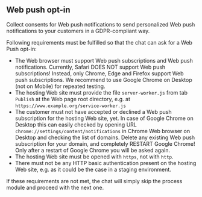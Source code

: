 ## Web push opt-in

Collect consents for Web push notifications to send personalized Web push notifications to your customers in a GDPR-compliant way.

Following requirements must be fulfilled so that the chat can ask for a Web Push opt-in:

- The Web browser must support Web push subscriptions and Web push notifications. Currently, Safari DOES NOT support Web push subscriptions! Instead, only Chrome, Edge and Firefox support Web push subscriptions. We recommend to use Google Chrome on Desktop (not on Mobile) for repeated testing.
- The hosting Web site must provide the file `server-worker.js` from tab `Publish` at the Web page root directory, e.g. at `https://www.example.org/service-worker.js`
- The customer must not have accepted or declined a Web push subscription for the hosting Web site, yet. In case of Google Chrome on Desktop this can easily checked by opening URL `chrome://settings/content/notifications` in Chrome Web browser on Desktop and checking the list of domains. Delete any existing Web push subscription for your domain, and completely RESTART Google Chrome! Only after a restart of Google Chrome you will be asked again.
- The hosting Web site must be opened with `https`, not with `http`.
- There must not be any HTTP basic authentication present on the hosting Web site, e.g. as it could be the case in a staging environment.

If these requirements are not met, the chat will simply skip the process module and proceed with the next one.

